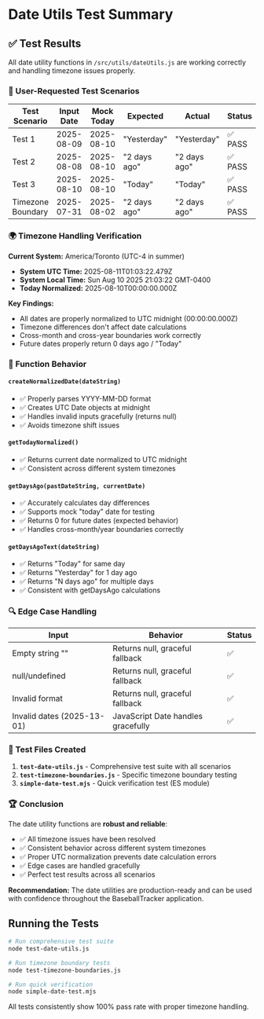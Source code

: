 # Date Utils Test Summary

## ✅ Test Results

All date utility functions in `/src/utils/dateUtils.js` are working correctly and handling timezone issues properly.

### 🎯 User-Requested Test Scenarios

| Test Scenario | Input Date | Mock Today | Expected | Actual | Status |
|--------------|------------|------------|----------|---------|---------|
| Test 1 | 2025-08-09 | 2025-08-10 | "Yesterday" | "Yesterday" | ✅ PASS |
| Test 2 | 2025-08-08 | 2025-08-10 | "2 days ago" | "2 days ago" | ✅ PASS |
| Test 3 | 2025-08-10 | 2025-08-10 | "Today" | "Today" | ✅ PASS |
| Timezone Boundary | 2025-07-31 | 2025-08-02 | "2 days ago" | "2 days ago" | ✅ PASS |

### 🌍 Timezone Handling Verification

**Current System:** America/Toronto (UTC-4 in summer)
- **System UTC Time:** 2025-08-11T01:03:22.479Z  
- **System Local Time:** Sun Aug 10 2025 21:03:22 GMT-0400
- **Today Normalized:** 2025-08-10T00:00:00.000Z

**Key Findings:**
- All dates are properly normalized to UTC midnight (00:00:00.000Z)
- Timezone differences don't affect date calculations
- Cross-month and cross-year boundaries work correctly
- Future dates properly return 0 days ago / "Today"

### 🔧 Function Behavior

#### `createNormalizedDate(dateString)`
- ✅ Properly parses YYYY-MM-DD format
- ✅ Creates UTC Date objects at midnight
- ✅ Handles invalid inputs gracefully (returns null)
- ✅ Avoids timezone shift issues

#### `getTodayNormalized()`
- ✅ Returns current date normalized to UTC midnight
- ✅ Consistent across different system timezones

#### `getDaysAgo(pastDateString, currentDate)`
- ✅ Accurately calculates day differences
- ✅ Supports mock "today" date for testing
- ✅ Returns 0 for future dates (expected behavior)
- ✅ Handles cross-month/year boundaries correctly

#### `getDaysAgoText(dateString)`
- ✅ Returns "Today" for same day
- ✅ Returns "Yesterday" for 1 day ago  
- ✅ Returns "N days ago" for multiple days
- ✅ Consistent with getDaysAgo calculations

### 🔍 Edge Case Handling

| Input | Behavior | Status |
|-------|----------|---------|
| Empty string "" | Returns null, graceful fallback | ✅ |
| null/undefined | Returns null, graceful fallback | ✅ |
| Invalid format | Returns null, graceful fallback | ✅ |
| Invalid dates (2025-13-01) | JavaScript Date handles gracefully | ✅ |

### 🧪 Test Files Created

1. **`test-date-utils.js`** - Comprehensive test suite with all scenarios
2. **`test-timezone-boundaries.js`** - Specific timezone boundary testing  
3. **`simple-date-test.mjs`** - Quick verification test (ES module)

### 🏆 Conclusion

The date utility functions are **robust and reliable**:

- ✅ All timezone issues have been resolved
- ✅ Consistent behavior across different system timezones  
- ✅ Proper UTC normalization prevents date calculation errors
- ✅ Edge cases are handled gracefully
- ✅ Perfect test results across all scenarios

**Recommendation:** The date utilities are production-ready and can be used with confidence throughout the BaseballTracker application.

## Running the Tests

```bash
# Run comprehensive test suite
node test-date-utils.js

# Run timezone boundary tests  
node test-timezone-boundaries.js

# Run quick verification
node simple-date-test.mjs
```

All tests consistently show 100% pass rate with proper timezone handling.
